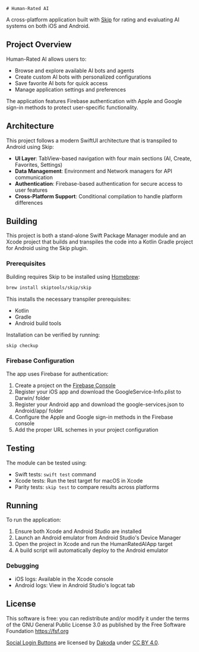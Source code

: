     # Human-Rated AI

A cross-platform application built with [Skip](https://skip.tools) for rating and evaluating AI systems on both iOS and Android.

## Project Overview

Human-Rated AI allows users to:

- Browse and explore available AI bots and agents
- Create custom AI bots with personalized configurations
- Save favorite AI bots for quick access
- Manage application settings and preferences

The application features Firebase authentication with Apple and Google sign-in methods to protect user-specific functionality.

## Architecture

This project follows a modern SwiftUI architecture that is transpiled to Android using Skip:

- **UI Layer**: TabView-based navigation with four main sections (AI, Create, Favorites, Settings)
- **Data Management**: Environment and Network managers for API communication
- **Authentication**: Firebase-based authentication for secure access to user features
- **Cross-Platform Support**: Conditional compilation to handle platform differences

## Building

This project is both a stand-alone Swift Package Manager module and an Xcode project that builds and transpiles the code into a Kotlin Gradle project for Android using the Skip plugin.

### Prerequisites

Building requires Skip to be installed using [Homebrew](https://brew.sh):

```bash
brew install skiptools/skip/skip
```

This installs the necessary transpiler prerequisites:
- Kotlin
- Gradle
- Android build tools

Installation can be verified by running:

```bash
skip checkup
```

### Firebase Configuration

The app uses Firebase for authentication:

1. Create a project on the [Firebase Console](https://console.firebase.google.com/)
2. Register your iOS app and download the GoogleService-Info.plist to Darwin/ folder
3. Register your Android app and download the google-services.json to Android/app/ folder
4. Configure the Apple and Google sign-in methods in the Firebase console
5. Add the proper URL schemes in your project configuration

## Testing

The module can be tested using:

- Swift tests: `swift test` command
- Xcode tests: Run the test target for macOS in Xcode
- Parity tests: `skip test` to compare results across platforms

## Running

To run the application:

1. Ensure both Xcode and Android Studio are installed
2. Launch an Android emulator from Android Studio's Device Manager
3. Open the project in Xcode and run the HumanRatedAIApp target
4. A build script will automatically deploy to the Android emulator

### Debugging

- iOS logs: Available in the Xcode console
- Android logs: View in Android Studio's logcat tab

## License

This software is free: you can redistribute and/or modify it under the terms of the GNU General Public License 3.0 as published by the Free Software Foundation https://fsf.org

[Social Login Buttons](https://www.figma.com/community/file/945702178038082375) are licensed by [Dakoda](https://www.figma.com/@dakoda) under [CC BY 4.0](https://creativecommons.org/licenses/by/4.0/).